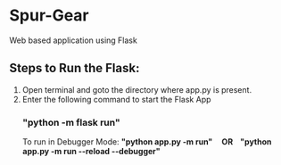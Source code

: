 # Spur-Gear
Web based application using Flask

## Steps to Run the Flask:
1. Open terminal and goto the directory where app.py is present.
2. Enter the following command to start the Flask App 
   ### "python -m flask run"
   To run in Debugger Mode: <b>"python app.py -m run" &nbsp;&nbsp;&nbsp;&nbsp;OR&nbsp;&nbsp;&nbsp;&nbsp;"python app.py -m run --reload --debugger"</b>
